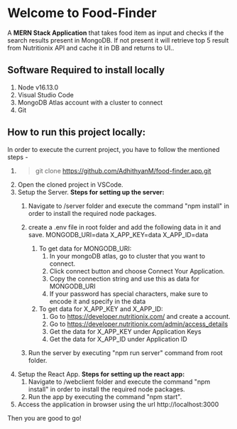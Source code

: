 # Welcome to Food-Finder

A **MERN Stack Application** that takes food item as input and checks if the search results present in MongoDB. If not present it will retrieve top 5 result from Nutritionix API and cache it in DB and returns to UI..

## Software Required to install locally

1. Node v16.13.0
2. Visual Studio Code
3. MongoDB Atlas account with a cluster to connect 
4. Git

## How to run this project locally:

In order to execute the current project, you have to follow the mentioned steps -

1. > git clone https://github.com/AdhithyanM/food-finder.app.git
2. Open the cloned project in VSCode.
3. Setup the Server.
   **Steps for setting up the server:**
    1. Navigate to /server folder and execute the command "npm install" in order to install the required node packages.
    2. create a .env file in root folder and add the following data in it and save.
            MONGODB_URI=data
            X_APP_KEY=data
            X_APP_ID=data
            
          1. To get data for MONGODB_URI:
                1. In your mongoDB atlas, go to cluster that you want to connect.
                2. Click connect button and choose Connect Your Application.
                3. Copy the connection string and use this as data for MONGODB_URI
                4. If your password has special characters, make sure to encode it and specify in the data
          2. To get data for X_APP_KEY and X_APP_ID:
                1. Go to https://developer.nutritionix.com/ and create a account.
                2. Go to https://developer.nutritionix.com/admin/access_details
                3. Get the data for X_APP_KEY under Application Keys
                4. Get the data for X_APP_ID under Application ID 
    3. Run the server by executing "npm run server" command from root folder.
4. Setup the React App.
   **Steps for setting up the react app:**
    1. Navigate to /webclient folder and execute the command "npm install" in order to install the required node packages.
    2. Run the app by executing the command "npm start".
5. Access the application in browser using the url http://localhost:3000

Then you are good to go!
